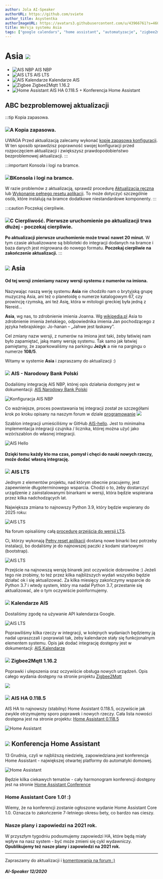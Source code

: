 ```yaml
---
author: Jola AI-Speaker
authorURL: https://github.com/sviete
author_title: Asystentka
authorImageURL: https://avatars3.githubusercontent.com/u/43966761?s=460&v=4
title: Wersja systemu Asia
tags: ["google calendars", "home assistant", "automatyzacje", "zigbee2mqtt", "tasmota"]
---
```


# Asia ![](/img/en/blog/202012/asia.png) 

- ![AIS NBP](/img/en/blog/202012/nbp.png) AIS NBP
- ![AIS LTS](/img/en/blog/202012/handshake.png) AIS LTS
- ![AIS Kalendarze](/img/en/blog/202011/ais_calendar.png) Kalendarze AIS
- ![Zigbee](/img/en/blog/202007/zigbee.png) Zigbee2Mqtt 1.16.2
- ![Home Assistant](/img/en/blog/202007/hass.png) AIS HA 0.118.5 + Konferencja Home Assistant


<!--truncate-->

## ABC bezproblemowej aktualizacji

:::tip Kopia zapasowa.
### ![A](/img/en/blog/202009/alpha-a-circle.png) Kopia zapasowa.

UWAGA Przed aktualizacją zalecamy wykonać [kopię zapasową konfiguracji](/docs/ais_bramka_configuration_software#kopia-zapasowa-konfiguracji). W ten sposób sprawdzisz poprawność swojej konfiguracji przed rozpoczęciem aktualizacji i zwiększysz prawdopodobieństwo bezproblemowej aktualizacji.
:::

:::important Konsola i logi na bramce.
### ![B](/img/en/blog/202009/alpha-b-circle.png)Konsola i logi na bramce.

W razie problemów z aktualizacją, sprawdź procedurę [Aktualizacja ręczna](/docs/ais_bramka_update_manual) lub [Wykonanie pełnego resetu aplikacji](/docs/ais_bramka_reset_ais_step_by_step).
To może dotyczyć szczególnie osób, które instalują na bramce dodatkowe niestandardowe komponenty.
:::

:::caution Poczekaj cierpliwie.
### ![C](/img/en/blog/202009/alpha-c-circle.png) Cierpliwość. Pierwsze uruchomienie po aktualizacji trwa dłużej - poczekaj cierpliwie.

 **Po aktualizacji pierwsze uruchomienie może trwać nawet 20 minut.**
 W tym czasie aktualizowane są biblioteki do integracji dodanych na bramce i baza danych jest migrowana do nowego formatu.
 **Poczekaj cierpliwie na zakończenie aktualizacji.**
:::


## ![](/img/en/blog/202012/asia.png) Asia

#### Od tej wersji zmieniamy nazwy wersji systemu z numerów na imiona.

Nazywając naszą werję systemu **Asia** nie chodziło nam o brytyjską grupę muzyczną Asia, ani też o planetoidę o numerze katalogowym 67, czy prowincję rzymską, ani też Asię, która w mitologii greckiej była jedną z Nereid... 

**Asia**, wg nas, to zdrobnienie imienia Joanna. Wg [wikipedia.pl](https://pl.wikipedia.org/wiki/Joanna) Asia to zdrobnienie imienia żeńskiego, odpowiednika imienia Jan pochodzącego z języka hebrajskiego: Jo-hanan – „Jahwe jest łaskawy”.

Cel zmiany nazw wersji, z numerów na imiona jest taki, żeby łatiwiej nam było zapamiętać, jaką mamy wersję systemu.
Tak samo jak łatwiej pamiętamy, że zaparkowaliśmy na parkingu **Jeżyk** a nie na pargingu o numerze **108/5**.

Witamy w systemie **Asia** i zapraszamy do aktualizacji :)



### ![](/img/en/blog/202012/nbp.png) AIS - Narodowy Bank Polski

Dodaliśmy integrację AIS NBP, której opis działania dostępny jest w dokumentacji: [AIS Narodowy Bank Polski](/docs/ais_app_ai_integration_nbp)

![Konfiguracja AIS NBP](/img/en/frontend/ais_nbp6.png)

Co ważniejsze, proces powstawania tej integracji został ze szczegółami krok po kroku opisany na naszym forum w dziale [programowanie](https://ai-speaker.discourse.group/c/programowanie/15)
![](/img/en/blog/202012/programowanie.png) 

Szablon integracji umieściliśmy w GitHub [AIS-hello](https://github.com/sviete/AIS-hello). 
Jest to minimalna implementacja integracji czujnika / licznika, której można użyć jako wzór/szablon do własnej integracji.

![AIS Hello](/img/en/blog/202012/ais-hello.png)


#### Dzięki temu każdy kto ma czas, pomysł i chęci do nauki nowych rzeczy, może dodać własną integrację.


### ![](/img/en/blog/202012/handshake.png) AIS LTS

Jednym z elementów projektu, nad którym obecnie pracujemy, jest zapewnienie długoterminowego wsparcia. Chodzi o to, żeby dostarczyć urządzenie z zainstalowanymi binarkami w wersji, która będzie wspierana przez kilka nadchodzących lat.

Największa zmiana to najnowszy Python 3.9, który będzie wspierany do 2025 roku:

![AIS LTS](/img/en/blog/202012/python.png)

Na forum opisaliśmy całą [procedurę przejścia do wersji LTS](https://ai-speaker.discourse.group/t/ais-lts-long-time-support-dlugoterminowe-wsparcie/1013).

Ci, którzy wykonają [Pełny reset aplikacji](/docs/ais_bramka_reset_ais_step_by_step) dostaną nowe binarki bez potrzeby instalacji, bo dodaliśmy je do najnowszej paczki z kodami startowymi (bootstrap).

![AIS LTS](/img/en/blog/202012/bootstrap.png)

Przejście na najnowszą wersję binarek jest oczywiście dobrowolne :) Jeżeli tego nie zrobimy, to też przez kilka najbliższych wydań wszystko będzie działać ok i się aktualizować.
Za kilka miesięcy zakończymy wsparcie do Python 3.7 i wtedy system, który ma nadal Python 3.7, przestanie się aktualizować, ale o tym oczywiście poinformujemy.


### ![](/img/en/blog/202011/ais_calendar.png) Kalendarze AIS

Dostaliśmy zgodę na używanie API kalendarza Google.

![AIS LTS](/img/en/blog/202012/calendar.png)


Poprawiliśmy kilka rzeczy w integracji, w kolejnych wydaniach będziemy ją nadal upraszczali i poprawiali tak, żeby kalendarze stały się funkcjonalnym elementem systemu.
Opis jak dodać integrację dostępny jest w dokumentacji: [AIS Kalendarze](/docs/ais_app_ai_integration_google_calendars)


### ![](/img/en/blog/202007/zigbee.png) Zigbee2Mqtt 1.16.2

Poprawki i ulepszenia oraz oczywiście obsługa nowych urządzeń. Opis całego wydania dostępny na stronie projektu [Zigbee2Mqtt](https://github.com/Koenkk/zigbee2mqtt/releases/tag/1.16.2)

![](/img/en/blog/202012/z2m.png)



### ![](/img/en/blog/202007/hass.png) AIS HA 0.118.5


AIS HA to najnowszy (stabilny) Home Assistant 0.118.5, oczywiście jak zwykle otrzymujemy sporo poprawek i nowych rzeczy. 
Cała lista nowości dostępna jest na stronie projektu: [Home Assistant 0.118.5](https://www.home-assistant.io/blog/2020/11/18/release-118/)



![Home Assistant](/img/en/blog/202012/ha-social.png)


## ![](/img/en/blog/202007/hass.png) Konferencja Home Assistant

13 Grudnia, czyli w najbliższą niedzielę, zapowiedziana jest konferencja Home Assistant - największej otwartej platformy do automatyki domowej.

![Home Assistant](/img/en/blog/202012/conference-header.png)

Będzie kilka ciekawych tematów - cały harmonogram konferencji dostępny jest na stronie [Home Assistant Conference](https://hopin.com/events/home-assistant-conference#schedule)

### Home Assistant Core 1.0! :) 

Wiemy, że na konferencji zostanie ogłoszone wydanie Home Assistant Core 1.0. Oznacza to zakończenie 7-letniego okresu bety, co bardzo nas cieszy. 

### Nasze plany i zapowiedzi na 2021 rok.

W przyszłym tygodniu podsumujemy zapowiedzi HA, które będą miały wpływ na nasz system - być może zmieni się cykl wydawniczy.
**Opublikujemy też nasze plany i zapowiedzi na 2021 rok.**



----
Zapraszamy do aktualizacji i [komentowania na forum :)](https://ai-speaker.discourse.group/)

##### AI-Speaker 12/2020
